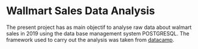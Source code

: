 # Wallmart Sales Data Analysis
The present project has as main objectif to analyse raw data about walmart sales in 2019 using the data base management system POSTGRESQL.
The framework used to carry out the analysis was taken from [datacamp](https://www.datacamp.com/blog/how-to-analyze-data-for-business).


